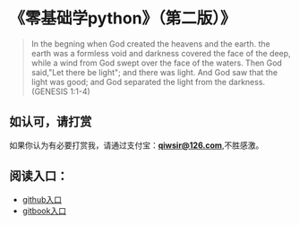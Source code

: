 # 《零基础学python》（第二版）》

>In the begning when God created the heavens and the earth. the earth was a formless void and darkness covered the face of the deep, while a wind from God swept over the face of the waters. Then God said,"Let there be light"; and there was light. And God saw that the light was good; and God separated the light from the darkness. (GENESIS 1:1-4)

## 如认可，请打赏

如果你认为有必要打赏我，请通过支付宝：**qiwsir@126.com**,不胜感激。

## 阅读入口：
- [github入口](SUMMARY.md)
- [gitbook入口](#)
